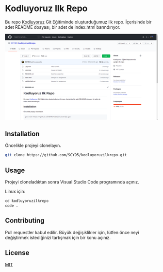 # Kodluyoruz Ilk Repo

Bu repo [Kodluyoruz](https://www.kodluyoruz.org) Git Eğitiminde oluşturduğumuz ilk repo. İçerisinde bir adet README dosyası, bir adet de index.html barındırıyor.

![github](img/proje.png)

## Installation

Öncelikle projeyi clonelayın.

```bash
git clone https://github.com/SCY95/kodluyoruzilkrepo.git
```

## Usage

Projeyi cloneladıktan sonra Visual Studio Code programında açınız.

Linux için:
```linux
cd kodluyoruzilkrepo
code .
```

## Contributing
Pull requestler kabul edilir. Büyük değişiklikler için, lütfen önce neyi değiştirmek istediğinizi tartışmak için bir konu açınız.


## License
[MIT](https://choosealicense.com/licenses/mit/)